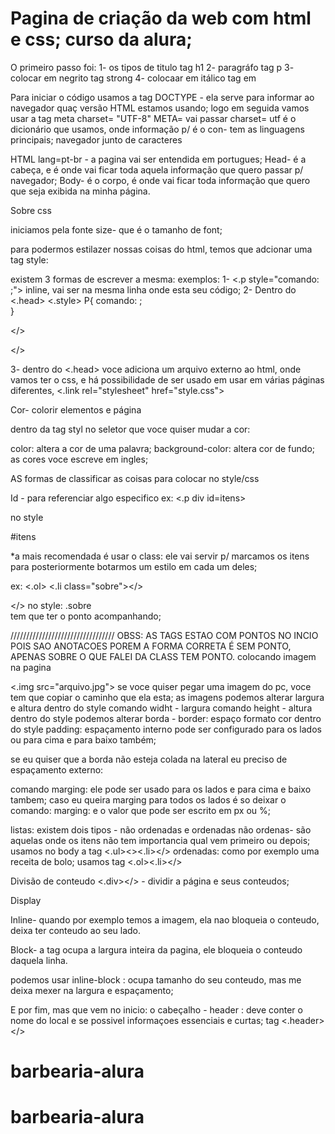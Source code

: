 # Pagina de criação da web com html e css; curso da alura; 

O primeiro passo foi:
1- os tipos de titulo tag h1
2- paragráfo tag p 
3- colocar em negrito tag strong
4- colocaar em itálico tag em

Para iniciar o código usamos a tag DOCTYPE - ela serve para informar ao navegador quaç versão HTML estamos usando;
 logo em seguida vamos usar a tag meta charset= "UTF-8"
                    META= vai passar   charset=   utf é o dicionário que usamos, onde 
                    informação p/      é o con-       tem as linguagens principais;
                    navegador         junto de 
                                      caracteres
 
HTML lang=pt-br - a pagina vai ser entendida em portugues;
Head- é a cabeça, e é onde vai ficar toda aquela informação que quero passar p/ navegador;
Body- é o corpo, é onde vai ficar toda informação que quero que seja exibida na minha página.

Sobre css

iniciamos pela fonte size- que é o tamanho de font;

para podermos estilazer nossas coisas do html, temos que adcionar uma tag style:

existem 3 formas de escrever a mesma:
exemplos:
1-  <.p style="comando:        ;">   inline, vai ser na mesma linha onde esta seu código;
2- Dentro do <.head>
<.style>
      P{
        comando:      ;                         
      }

</>

</>

3- dentro do <.head>
voce adiciona um arquivo externo ao html, onde vamos ter o css, e há possibilidade de ser usado em usar em várias páginas diferentes,
<.link rel="stylesheet" href="style.css">

Cor- colorir elementos e página

dentro da tag styl no seletor que voce quiser mudar a cor:

color: altera a cor de uma palavra;
background-color: altera cor de fundo;
as cores voce escreve em ingles;


AS formas de classificar as coisas para colocar no style/css

Id - para referenciar algo especifico 
ex:
<.p div id=itens>

no style

#itens

*a mais recomendada é usar o class:
 ele vai servir p/ marcamos os  itens para posteriormente botarmos um estilo em cada um deles;

 ex:
 <.ol>
     <.li class="sobre"></>

</>
no style:
.sobre                   
tem que ter o ponto acompanhando;

/////////////////////////////////
OBSS: AS TAGS ESTAO COM PONTOS NO INCIO POIS SAO ANOTACOES POREM A FORMA CORRETA É SEM PONTO, APENAS SOBRE O QUE FALEI DA CLASS TEM PONTO.
colocando imagem na pagina

<.img src="arquivo.jpg">
se voce quiser pegar uma imagem do pc, voce tem que copiar o caminho que ela esta; 
as imagens podemos alterar largura e altura
dentro do style
comando widht - largura
comando height - altura
dentro do style
podemos alterar borda -
 border: espaço formato cor
dentro do style
 padding: espaçamento interno
  pode ser configurado para os lados ou para cima e para baixo também;

se eu quiser que a borda não esteja colada na lateral eu preciso de espaçamento externo:

comando marging:
 ele pode ser usado para os lados e para cima e baixo tambem;
caso eu queira marging para todos os lados é so deixar o comando:
marging: e o valor que pode ser escrito em px ou %;

listas:
existem dois tipos - não ordenadas e ordenadas
não ordenas- são aquelas onde os itens não tem importancia qual vem primeiro ou depois; usamos no body a tag <.ul><><.li></> 
ordenadas: como por exemplo uma receita de bolo; usamos tag <.ol><.li></>

Divisão de conteudo
<.div></> - dividir a página e seus conteudos;

Display

Inline- quando por exemplo temos a imagem, ela nao bloqueia o conteudo, deixa ter conteudo ao seu lado.

Block- a tag ocupa a largura inteira da pagina, ele bloqueia o conteudo daquela linha.

podemos usar inline-block : ocupa tamanho do seu conteudo, mas me deixa mexer na largura e espaçamento;

E por fim, mas que vem no inicio:
o cabeçalho - header : deve conter o nome do local e se possivel informaçoes essenciais e curtas;
tag <.header></>

# barbearia-alura
# barbearia-alura

